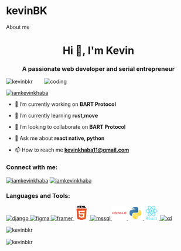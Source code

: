 # kevinBK
About me 
<h1 align="center">Hi 👋, I'm Kevin</h1>
<h3 align="center">A passionate web developer and serial entrepreneur</h3>
<img align="right" alt ="coding" width="400" src="https://t4.ftcdn.net/jpg/03/13/40/45/360_F_313404541_e9YZ3pht6oEEkMXuhxTboqXA2B2ShNnC.jpg">
<p align="left"> <img src="https://komarev.com/ghpvc/?username=kevinbkr&label=Profile%20views&color=0e75b6&style=flat" alt="kevinbkr" /> </p>

<p align="left"> <a href="https://twitter.com/iamkevinkhaba" target="blank"><img src="https://img.shields.io/twitter/follow/iamkevinkhaba?logo=twitter&style=for-the-badge" alt="iamkevinkhaba" /></a> </p>

- 🔭 I’m currently working on **BART Protocol**

- 🌱 I’m currently learning **rust,move**

- 👯 I’m looking to collaborate on **BART Protocol**

- 💬 Ask me about **react native, python**

- 📫 How to reach me **kevinkhaba11@gmail.com**

<h3 align="left">Connect with me:</h3>
<p align="left">
<a href="https://twitter.com/iamkevinkhaba" target="blank"><img align="center" src="https://raw.githubusercontent.com/rahuldkjain/github-profile-readme-generator/master/src/images/icons/Social/twitter.svg" alt="iamkevinkhaba" height="30" width="40" /></a>
<a href="https://instagram.com/iamkevinkhaba" target="blank"><img align="center" src="https://raw.githubusercontent.com/rahuldkjain/github-profile-readme-generator/master/src/images/icons/Social/instagram.svg" alt="iamkevinkhaba" height="30" width="40" /></a>
</p>

<h3 align="left">Languages and Tools:</h3>
<p align="left"> <a href="https://www.djangoproject.com/" target="_blank" rel="noreferrer"> <img src="https://cdn.worldvectorlogo.com/logos/django.svg" alt="django" width="40" height="40"/> </a> <a href="https://www.figma.com/" target="_blank" rel="noreferrer"> <img src="https://www.vectorlogo.zone/logos/figma/figma-icon.svg" alt="figma" width="40" height="40"/> </a> <a href="https://www.framer.com/" target="_blank" rel="noreferrer"> <img src="https://www.vectorlogo.zone/logos/framer/framer-icon.svg" alt="framer" width="40" height="40"/> </a> <a href="https://www.w3.org/html/" target="_blank" rel="noreferrer"> <img src="https://raw.githubusercontent.com/devicons/devicon/master/icons/html5/html5-original-wordmark.svg" alt="html5" width="40" height="40"/> </a> <a href="https://www.microsoft.com/en-us/sql-server" target="_blank" rel="noreferrer"> <img src="https://www.svgrepo.com/show/303229/microsoft-sql-server-logo.svg" alt="mssql" width="40" height="40"/> </a> <a href="https://www.oracle.com/" target="_blank" rel="noreferrer"> <img src="https://raw.githubusercontent.com/devicons/devicon/master/icons/oracle/oracle-original.svg" alt="oracle" width="40" height="40"/> </a> <a href="https://www.python.org" target="_blank" rel="noreferrer"> <img src="https://raw.githubusercontent.com/devicons/devicon/master/icons/python/python-original.svg" alt="python" width="40" height="40"/> </a> <a href="https://reactjs.org/" target="_blank" rel="noreferrer"> <img src="https://raw.githubusercontent.com/devicons/devicon/master/icons/react/react-original-wordmark.svg" alt="react" width="40" height="40"/> </a> <a href="https://www.adobe.com/products/xd.html" target="_blank" rel="noreferrer"> <img src="https://cdn.worldvectorlogo.com/logos/adobe-xd.svg" alt="xd" width="40" height="40"/> </a> </p>

<p><img align="center" src="https://github-readme-stats.vercel.app/api/top-langs?username=kevinbkr&show_icons=true&locale=en&layout=compact" alt="kevinbkr" /></p>

<p><img align="center" src="https://github-readme-streak-stats.herokuapp.com/?user=kevinbkr&" alt="kevinbkr" /></p>
